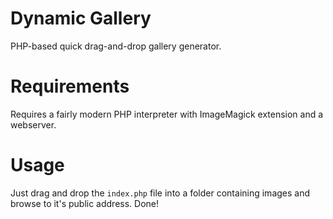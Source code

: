# Dynamic Gallery

PHP-based quick drag-and-drop gallery generator.

# Requirements

Requires a fairly modern PHP interpreter with ImageMagick extension and a webserver.

# Usage

Just drag and drop the `index.php` file into a folder containing images
and browse to it's public address. Done!

